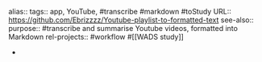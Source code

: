 alias::
tags:: app, YouTube, #transcribe #markdown #toStudy
URL:: https://github.com/Ebrizzzz/Youtube-playlist-to-formatted-text
see-also::
purpose:: #transcribe and summarise Youtube videos, formatted into Markdown
rel-projects:: #workflow #[[WADS study]]

-
